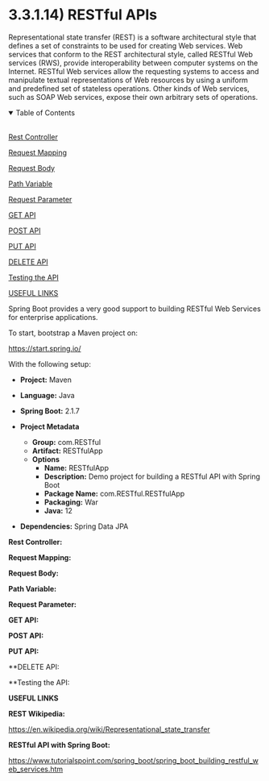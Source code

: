 # 3.3.1.14) RESTful APIs

Representational state transfer (REST) is a software architectural style that defines a set of constraints to be used for creating Web services. Web services that conform to the REST architectural style, called RESTful Web services (RWS), provide interoperability between computer systems on the Internet. RESTful Web services allow the requesting systems to access and manipulate textual representations of Web resources by using a uniform and predefined set of stateless operations. Other kinds of Web services, such as SOAP Web services, expose their own arbitrary sets of operations.

<details open>
<summary>Table of Contents</summary>
<br>

[Rest Controller](#h1)

[Request Mapping](#h2)

[Request Body](#h3)

[Path Variable](#h4)

[Request Parameter](#h5)

[GET API](#h6)

[POST API](#h7)

[PUT API](#h8)

[DELETE API](#h9)

[Testing the API](#h10)

[USEFUL LINKS](#h11)

</details>

Spring Boot provides a very good support to building RESTful Web Services for enterprise applications.

To start, bootstrap a Maven project on:

https://start.spring.io/

With the following setup:

* **Project:** Maven

* **Language:** Java

* **Spring Boot:** 2.1.7

* **Project Metadata**
	* **Group:** com.RESTful
	* **Artifact:** RESTfulApp
	* **Options**
		* **Name:** RESTfulApp
		* **Description:** Demo project for building a RESTful API with Spring Boot
		* **Package Name:** com.RESTful.RESTfulApp
		* **Packaging:** War
		* **Java:** 12

* **Dependencies:** Spring Data JPA

<a name="h1"/>

**Rest Controller:**

<a name="h2"/>

**Request Mapping:**

<a name="h3"/>

**Request Body:**

<a name="h4"/>

**Path Variable:**

<a name="h5"/>

**Request Parameter:**

<a name="h6"/>

**GET API:**

<a name="h7"/>

**POST API:**

<a name="h8"/>

**PUT API:**

<a name="h9"/>

**DELETE API:

<a name="h10"/>

**Testing the API:

<a name="h11"/>

**USEFUL LINKS**

**REST Wikipedia:**

https://en.wikipedia.org/wiki/Representational_state_transfer

**RESTful API with Spring Boot:**

https://www.tutorialspoint.com/spring_boot/spring_boot_building_restful_web_services.htm